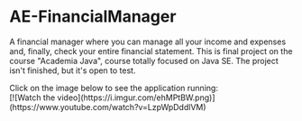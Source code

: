 # AE-FinancialManager
A financial manager where you can manage all your income and expenses and, finally, check your entire financial statement. This is final project on the course "Academia Java", course totally focused on Java SE. The project isn't finished, but it's open to test.
<p>Click on the image below to see the application running:
<br>
[![Watch the video](https://i.imgur.com/ehMPtBW.png)](https://www.youtube.com/watch?v=LzpWpDddlVM)
